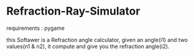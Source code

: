 # Refraction-Ray-Simulator
requirements : pygame

this Softawer is a Refraction angle calculator, given an angle(i1) and two values(n1 & n2), it compute and give you the refraction angle(i2).
